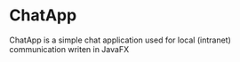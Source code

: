 # ChatApp
ChatApp is a simple chat application used for local (intranet) communication writen in JavaFX

